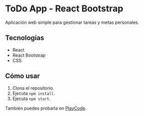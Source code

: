 # ToDo App - React Bootstrap

Aplicación web simple para gestionar tareas y metas personales.

## Tecnologías

- React
- React Bootstrap
- CSS

## Cómo usar

1. Clona el repositorio.
2. Ejecuta `npm install`.
3. Ejecuta `npm start`.

También puedes probarla en [PlayCode](https://playcode.io/react).
